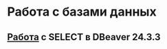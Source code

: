 # Работа с базами данных

## [Работа](https://docs.google.com/spreadsheets/d/1Q4QzmIYX7KfCGlLzwGjNznzN_iYdD51RdXlDnuZ2m7U/edit?usp=sharing) с SELECT в DBeaver 24.3.3 
